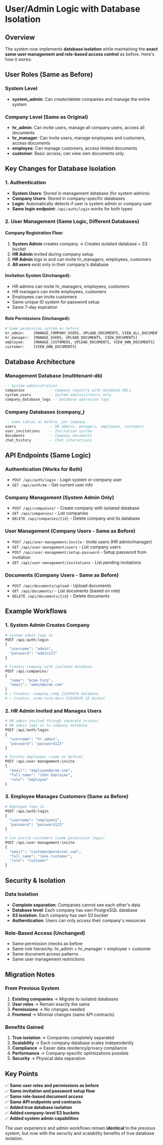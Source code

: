 # User/Admin Logic with Database Isolation

## Overview
The system now implements **database isolation** while maintaining the **exact same user management and role-based access control** as before. Here's how it works:

## User Roles (Same as Before)

### System Level
- **system_admin**: Can create/delete companies and manage the entire system

### Company Level (Same as Original)
- **hr_admin**: Can invite users, manage all company users, access all documents
- **hr_manager**: Can invite users, manage employees and customers, access documents  
- **employee**: Can manage customers, access limited documents
- **customer**: Basic access, can view own documents only

## Key Changes for Database Isolation

### 1. Authentication
- **System Users**: Stored in management database (for system admins)
- **Company Users**: Stored in company-specific databases
- **Login**: Automatically detects if user is system admin or company user
- **Same login endpoint**: `/api/auth/login` works for both types

### 2. User Management (Same Logic, Different Databases)

#### Company Registration Flow:
1. **System Admin** creates company → Creates isolated database + S3 bucket
2. **HR Admin** invited during company setup
3. **HR Admin** logs in and can invite hr_managers, employees, customers
4. **All users** exist only in their company's database

#### Invitation System (Unchanged):
- HR admins can invite hr_managers, employees, customers
- HR managers can invite employees, customers  
- Employees can invite customers
- Same unique ID system for password setup
- Same 7-day expiration

#### Role Permissions (Unchanged):
```python
# Same permission system as before
hr_admin:    [MANAGE_COMPANY_USERS, UPLOAD_DOCUMENTS, VIEW_ALL_DOCUMENTS]
hr_manager:  [MANAGE_USERS, UPLOAD_DOCUMENTS, VIEW_DOCUMENTS]  
employee:    [MANAGE_CUSTOMERS, UPLOAD_DOCUMENTS, VIEW_OWN_DOCUMENTS]
customer:    [VIEW_OWN_DOCUMENTS]
```

## Database Architecture

### Management Database (multitenant-db)
```sql
-- System administration
companies           -- Company registry with database URLs
system_users        -- System administrators only
company_database_logs -- Database operation logs
```

### Company Databases (company_<id>)
```sql
-- Same tables as before, per company
users               -- HR admins, managers, employees, customers
user_invitations    -- Invitation system
documents           -- Company documents  
chat_history        -- Chat interactions
```

## API Endpoints (Same Logic)

### Authentication (Works for Both)
- `POST /api/auth/login` - Login system or company user
- `GET /api/auth/me` - Get current user info

### Company Management (System Admin Only)
- `POST /api/companies/` - Create company with isolated database
- `GET /api/companies/` - List companies
- `DELETE /api/companies/{id}` - Delete company and its database

### User Management (Company Users - Same as Before)
- `POST /api/user-management/invite` - Invite users (HR admin/manager)
- `GET /api/user-management/users` - List company users
- `POST /api/user-management/setup-password` - Setup password from invitation
- `GET /api/user-management/invitations` - List pending invitations

### Documents (Company Users - Same as Before)
- `POST /api/documents/upload` - Upload documents
- `GET /api/documents/` - List documents (based on role)
- `DELETE /api/documents/{id}` - Delete documents

## Example Workflows

### 1. System Admin Creates Company
```python
# System admin logs in
POST /api/auth/login
{
  "username": "admin", 
  "password": "admin123"
}

# Creates company with isolated database
POST /api/companies/
{
  "name": "Acme Corp",
  "email": "admin@acme.com"
}
# → Creates: company_comp_12345678 database
# → Creates: acme-corp-docs-12345678 S3 bucket
```

### 2. HR Admin Invited and Manages Users
```python
# HR admin invited through separate process
# HR admin logs in to company database
POST /api/auth/login  
{
  "username": "hr_admin",
  "password": "password123"
}

# Invites employees (same as before)
POST /api/user-management/invite
{
  "email": "employee@acme.com",
  "full_name": "John Employee", 
  "role": "employee"
}
```

### 3. Employee Manages Customers (Same as Before)
```python
# Employee logs in
POST /api/auth/login
{
  "username": "employee1", 
  "password": "password123"
}

# Can invite customers (same permission logic)
POST /api/user-management/invite
{
  "email": "customer@external.com",
  "full_name": "Jane Customer",
  "role": "customer"  
}
```

## Security & Isolation

### Data Isolation
- **Complete separation**: Companies cannot see each other's data
- **Database level**: Each company has own PostgreSQL database
- **S3 isolation**: Each company has own S3 bucket
- **Authentication**: Users can only access their company's resources

### Role-Based Access (Unchanged)
- Same permission checks as before
- Same role hierarchy: hr_admin > hr_manager > employee > customer
- Same document access patterns
- Same user management restrictions

## Migration Notes

### From Previous System
1. **Existing companies** → Migrate to isolated databases
2. **User roles** → Remain exactly the same
3. **Permissions** → No changes needed
4. **Frontend** → Minimal changes (same API contracts)

### Benefits Gained
1. **True isolation** → Companies completely separated
2. **Scalability** → Each company database scales independently  
3. **Compliance** → Easier data residency/privacy compliance
4. **Performance** → Company-specific optimizations possible
5. **Security** → Physical data separation

## Key Points

✅ **Same user roles and permissions as before**  
✅ **Same invitation and password setup flow**  
✅ **Same role-based document access**  
✅ **Same API endpoints and contracts**  
✅ **Added true database isolation**  
✅ **Added company-level S3 buckets**  
✅ **Added system admin capabilities**  

The user experience and admin workflows remain **identical** to the previous system, but now with the security and scalability benefits of true database isolation. 
